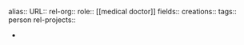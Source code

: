 alias::
URL::
rel-org::
role:: [[medical doctor]]
fields::
creations::
tags:: person
rel-projects::

-
